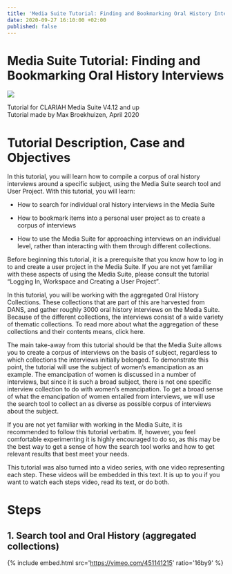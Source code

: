 ```yaml
---
title: 'Media Suite Tutorial: Finding and Bookmarking Oral History Interviews'
date: 2020-09-27 16:10:00 +02:00
published: false
---
```


# Media Suite Tutorial: Finding and Bookmarking Oral History Interviews

**![](https://lh5.googleusercontent.com/Xd7DjmL-4q_z6r6J5nEtC85VXcAD4cATdeKUiZFaN9tWtMOYHLpPp3MIi1gwZx_xoNPPow66gZicyZoXk_mVKwETP5oci5fAi95fGsLfnIbqrBja9TifSgo8MXYaHp_k3zHASY1X)**

Tutorial for CLARIAH Media Suite V4.12 and up\
Tutorial made by Max Broekhuizen, April 2020

# Tutorial Description, Case and Objectives

In this tutorial, you will learn how to compile a corpus of oral history interviews around a specific subject, using the Media Suite search tool and User Project. With this tutorial, you will learn:

* How to search for individual oral history interviews in the Media Suite

* How to bookmark items into a personal user project as to create a corpus of interviews

* How to use the Media Suite for approaching interviews on an individual level, rather than interacting with them through different collections.

Before beginning this tutorial, it is a prerequisite that you know how to log in to and create a user project in the Media Suite. If you are not yet familiar with these aspects of using the Media Suite, please consult the tutorial “Logging In, Workspace and Creating a User Project”.

In this tutorial, you will be working with the aggregated Oral History Collections. These collections that are part of this are harvested from DANS, and gather roughly 3000 oral history interviews on the Media Suite. Because of the different collections, the interviews consist of a wide variety of thematic collections. To read more about what the aggregation of these collections and their contents means, click here.

The main take-away from this tutorial should be that the Media Suite allows you to create a corpus of interviews on the basis of subject, regardless to which collections the interviews initially belonged. To demonstrate this point, the tutorial will use the subject of women’s emancipation as an example. The emancipation of women is discussed in a number of interviews, but since it is such a broad subject, there is not one specific interview collection to do with women’s emancipation. To get a broad sense of what the emancipation of women entailed from interviews, we will use the search tool to collect an as diverse as possible corpus of interviews about the subject.

If you are not yet familiar with working in the Media Suite, it is recommended to follow this tutorial verbatim. If, however, you feel comfortable experimenting it is highly encouraged to do so, as this may be the best way to get a sense of how the search tool works and how to get relevant results that best meet your needs.

This tutorial was also turned into a video series, with one video representing each step. These videos will be embedded in this text. It is up to you if you want to watch each steps video, read its text, or do both.

# Steps

## 1. Search tool and Oral History (aggregated collections)

{% include embed.html src='https://vimeo.com/451141215' ratio='16by9' %} 